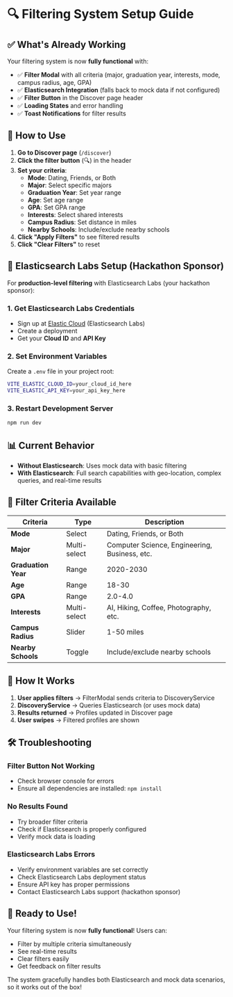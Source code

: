 # 🔍 Filtering System Setup Guide

## ✅ **What's Already Working**

Your filtering system is now **fully functional** with:
- ✅ **Filter Modal** with all criteria (major, graduation year, interests, mode, campus radius, age, GPA)
- ✅ **Elasticsearch Integration** (falls back to mock data if not configured)
- ✅ **Filter Button** in the Discover page header
- ✅ **Loading States** and error handling
- ✅ **Toast Notifications** for filter results

## 🚀 **How to Use**

1. **Go to Discover page** (`/discover`)
2. **Click the filter button** (🔍) in the header
3. **Set your criteria**:
   - **Mode**: Dating, Friends, or Both
   - **Major**: Select specific majors
   - **Graduation Year**: Set year range
   - **Age**: Set age range
   - **GPA**: Set GPA range
   - **Interests**: Select shared interests
   - **Campus Radius**: Set distance in miles
   - **Nearby Schools**: Include/exclude nearby schools
4. **Click "Apply Filters"** to see filtered results
5. **Click "Clear Filters"** to reset

## 🔧 **Elasticsearch Labs Setup (Hackathon Sponsor)**

For **production-level filtering** with Elasticsearch Labs (your hackathon sponsor):

### 1. **Get Elasticsearch Labs Credentials**
- Sign up at [Elastic Cloud](https://cloud.elastic.co/) (Elasticsearch Labs)
- Create a deployment
- Get your **Cloud ID** and **API Key**

### 2. **Set Environment Variables**
Create a `.env` file in your project root:
```bash
VITE_ELASTIC_CLOUD_ID=your_cloud_id_here
VITE_ELASTIC_API_KEY=your_api_key_here
```

### 3. **Restart Development Server**
```bash
npm run dev
```

## 📊 **Current Behavior**

- **Without Elasticsearch**: Uses mock data with basic filtering
- **With Elasticsearch**: Full search capabilities with geo-location, complex queries, and real-time results

## 🎯 **Filter Criteria Available**

| Criteria | Type | Description |
|----------|------|-------------|
| **Mode** | Select | Dating, Friends, or Both |
| **Major** | Multi-select | Computer Science, Engineering, Business, etc. |
| **Graduation Year** | Range | 2020-2030 |
| **Age** | Range | 18-30 |
| **GPA** | Range | 2.0-4.0 |
| **Interests** | Multi-select | AI, Hiking, Coffee, Photography, etc. |
| **Campus Radius** | Slider | 1-50 miles |
| **Nearby Schools** | Toggle | Include/exclude nearby schools |

## 🔄 **How It Works**

1. **User applies filters** → FilterModal sends criteria to DiscoveryService
2. **DiscoveryService** → Queries Elasticsearch (or uses mock data)
3. **Results returned** → Profiles updated in Discover page
4. **User swipes** → Filtered profiles are shown

## 🛠️ **Troubleshooting**

### **Filter Button Not Working**
- Check browser console for errors
- Ensure all dependencies are installed: `npm install`

### **No Results Found**
- Try broader filter criteria
- Check if Elasticsearch is properly configured
- Verify mock data is loading

### **Elasticsearch Labs Errors**
- Verify environment variables are set correctly
- Check Elasticsearch Labs deployment status
- Ensure API key has proper permissions
- Contact Elasticsearch Labs support (hackathon sponsor)

## 🎉 **Ready to Use!**

Your filtering system is now **fully functional**! Users can:
- Filter by multiple criteria simultaneously
- See real-time results
- Clear filters easily
- Get feedback on filter results

The system gracefully handles both Elasticsearch and mock data scenarios, so it works out of the box!

